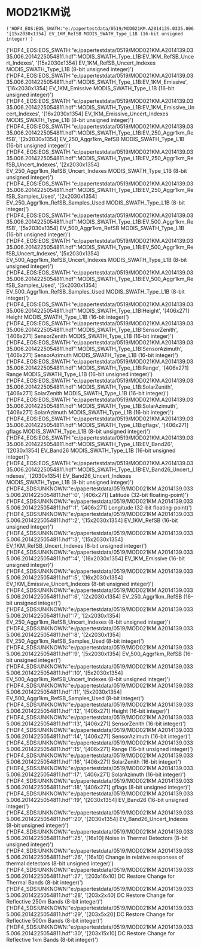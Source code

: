 # MOD21KM说
    ('HDF4_EOS:EOS_SWATH:"e:/papertestdata/0519/MOD021KM.A2014139.0335.006.2014225054811.hdf":MODIS_SWATH_Type_L1B:EV_1KM_RefSB', '[15x2030x1354] EV_1KM_RefSB MODIS_SWATH_Type_L1B (16-bit unsigned integer)')

('HDF4_EOS:EOS_SWATH:"e:/papertestdata/0519/MOD021KM.A2014139.0335.006.2014225054811.hdf":MODIS_SWATH_Type_L1B:EV_1KM_RefSB_Uncert_Indexes', '[15x2030x1354] EV_1KM_RefSB_Uncert_Indexes MODIS_SWATH_Type_L1B (8-bit unsigned integer)')
('HDF4_EOS:EOS_SWATH:"e:/papertestdata/0519/MOD021KM.A2014139.0335.006.2014225054811.hdf":MODIS_SWATH_Type_L1B:EV_1KM_Emissive', '[16x2030x1354] EV_1KM_Emissive MODIS_SWATH_Type_L1B (16-bit unsigned integer)')
('HDF4_EOS:EOS_SWATH:"e:/papertestdata/0519/MOD021KM.A2014139.0335.006.2014225054811.hdf":MODIS_SWATH_Type_L1B:EV_1KM_Emissive_Uncert_Indexes', '[16x2030x1354] EV_1KM_Emissive_Uncert_Indexes MODIS_SWATH_Type_L1B (8-bit unsigned integer)')
('HDF4_EOS:EOS_SWATH:"e:/papertestdata/0519/MOD021KM.A2014139.0335.006.2014225054811.hdf":MODIS_SWATH_Type_L1B:EV_250_Aggr1km_RefSB', '[2x2030x1354] EV_250_Aggr1km_RefSB MODIS_SWATH_Type_L1B (16-bit unsigned integer)')
('HDF4_EOS:EOS_SWATH:"e:/papertestdata/0519/MOD021KM.A2014139.0335.006.2014225054811.hdf":MODIS_SWATH_Type_L1B:EV_250_Aggr1km_RefSB_Uncert_Indexes', '[2x2030x1354] EV_250_Aggr1km_RefSB_Uncert_Indexes MODIS_SWATH_Type_L1B (8-bit unsigned integer)')
('HDF4_EOS:EOS_SWATH:"e:/papertestdata/0519/MOD021KM.A2014139.0335.006.2014225054811.hdf":MODIS_SWATH_Type_L1B:EV_250_Aggr1km_RefSB_Samples_Used', '[2x2030x1354] EV_250_Aggr1km_RefSB_Samples_Used MODIS_SWATH_Type_L1B (8-bit integer)')
('HDF4_EOS:EOS_SWATH:"e:/papertestdata/0519/MOD021KM.A2014139.0335.006.2014225054811.hdf":MODIS_SWATH_Type_L1B:EV_500_Aggr1km_RefSB', '[5x2030x1354] EV_500_Aggr1km_RefSB MODIS_SWATH_Type_L1B (16-bit unsigned integer)')
('HDF4_EOS:EOS_SWATH:"e:/papertestdata/0519/MOD021KM.A2014139.0335.006.2014225054811.hdf":MODIS_SWATH_Type_L1B:EV_500_Aggr1km_RefSB_Uncert_Indexes', '[5x2030x1354] EV_500_Aggr1km_RefSB_Uncert_Indexes MODIS_SWATH_Type_L1B (8-bit unsigned integer)')
('HDF4_EOS:EOS_SWATH:"e:/papertestdata/0519/MOD021KM.A2014139.0335.006.2014225054811.hdf":MODIS_SWATH_Type_L1B:EV_500_Aggr1km_RefSB_Samples_Used', '[5x2030x1354] EV_500_Aggr1km_RefSB_Samples_Used MODIS_SWATH_Type_L1B (8-bit integer)')
('HDF4_EOS:EOS_SWATH:"e:/papertestdata/0519/MOD021KM.A2014139.0335.006.2014225054811.hdf":MODIS_SWATH_Type_L1B:Height', '[406x271] Height MODIS_SWATH_Type_L1B (16-bit integer)')
('HDF4_EOS:EOS_SWATH:"e:/papertestdata/0519/MOD021KM.A2014139.0335.006.2014225054811.hdf":MODIS_SWATH_Type_L1B:SensorZenith', '[406x271] SensorZenith MODIS_SWATH_Type_L1B (16-bit integer)')
('HDF4_EOS:EOS_SWATH:"e:/papertestdata/0519/MOD021KM.A2014139.0335.006.2014225054811.hdf":MODIS_SWATH_Type_L1B:SensorAzimuth', '[406x271] SensorAzimuth MODIS_SWATH_Type_L1B (16-bit integer)')
('HDF4_EOS:EOS_SWATH:"e:/papertestdata/0519/MOD021KM.A2014139.0335.006.2014225054811.hdf":MODIS_SWATH_Type_L1B:Range', '[406x271] Range MODIS_SWATH_Type_L1B (16-bit unsigned integer)')
('HDF4_EOS:EOS_SWATH:"e:/papertestdata/0519/MOD021KM.A2014139.0335.006.2014225054811.hdf":MODIS_SWATH_Type_L1B:SolarZenith', '[406x271] SolarZenith MODIS_SWATH_Type_L1B (16-bit integer)')
('HDF4_EOS:EOS_SWATH:"e:/papertestdata/0519/MOD021KM.A2014139.0335.006.2014225054811.hdf":MODIS_SWATH_Type_L1B:SolarAzimuth', '[406x271] SolarAzimuth MODIS_SWATH_Type_L1B (16-bit integer)')
('HDF4_EOS:EOS_SWATH:"e:/papertestdata/0519/MOD021KM.A2014139.0335.006.2014225054811.hdf":MODIS_SWATH_Type_L1B:gflags', '[406x271] gflags MODIS_SWATH_Type_L1B (8-bit unsigned integer)')
('HDF4_EOS:EOS_SWATH:"e:/papertestdata/0519/MOD021KM.A2014139.0335.006.2014225054811.hdf":MODIS_SWATH_Type_L1B:EV_Band26', '[2030x1354] EV_Band26 MODIS_SWATH_Type_L1B (16-bit unsigned integer)')
('HDF4_EOS:EOS_SWATH:"e:/papertestdata/0519/MOD021KM.A2014139.0335.006.2014225054811.hdf":MODIS_SWATH_Type_L1B:EV_Band26_Uncert_Indexes', '[2030x1354] EV_Band26_Uncert_Indexes MODIS_SWATH_Type_L1B (8-bit unsigned integer)')
('HDF4_SDS:UNKNOWN:"e:/papertestdata/0519/MOD021KM.A2014139.0335.006.2014225054811.hdf":0', '[406x271] Latitude (32-bit floating-point)')
('HDF4_SDS:UNKNOWN:"e:/papertestdata/0519/MOD021KM.A2014139.0335.006.2014225054811.hdf":1', '[406x271] Longitude (32-bit floating-point)')
('HDF4_SDS:UNKNOWN:"e:/papertestdata/0519/MOD021KM.A2014139.0335.006.2014225054811.hdf":2', '[15x2030x1354] EV_1KM_RefSB (16-bit unsigned integer)')
('HDF4_SDS:UNKNOWN:"e:/papertestdata/0519/MOD021KM.A2014139.0335.006.2014225054811.hdf":3', '[15x2030x1354] EV_1KM_RefSB_Uncert_Indexes (8-bit unsigned integer)')
('HDF4_SDS:UNKNOWN:"e:/papertestdata/0519/MOD021KM.A2014139.0335.006.2014225054811.hdf":4', '[16x2030x1354] EV_1KM_Emissive (16-bit unsigned integer)')
('HDF4_SDS:UNKNOWN:"e:/papertestdata/0519/MOD021KM.A2014139.0335.006.2014225054811.hdf":5', '[16x2030x1354] EV_1KM_Emissive_Uncert_Indexes (8-bit unsigned integer)')
('HDF4_SDS:UNKNOWN:"e:/papertestdata/0519/MOD021KM.A2014139.0335.006.2014225054811.hdf":6', '[2x2030x1354] EV_250_Aggr1km_RefSB (16-bit unsigned integer)')
('HDF4_SDS:UNKNOWN:"e:/papertestdata/0519/MOD021KM.A2014139.0335.006.2014225054811.hdf":7', '[2x2030x1354] EV_250_Aggr1km_RefSB_Uncert_Indexes (8-bit unsigned integer)')
('HDF4_SDS:UNKNOWN:"e:/papertestdata/0519/MOD021KM.A2014139.0335.006.2014225054811.hdf":8', '[2x2030x1354] EV_250_Aggr1km_RefSB_Samples_Used (8-bit integer)')
('HDF4_SDS:UNKNOWN:"e:/papertestdata/0519/MOD021KM.A2014139.0335.006.2014225054811.hdf":9', '[5x2030x1354] EV_500_Aggr1km_RefSB (16-bit unsigned integer)')
('HDF4_SDS:UNKNOWN:"e:/papertestdata/0519/MOD021KM.A2014139.0335.006.2014225054811.hdf":10', '[5x2030x1354] EV_500_Aggr1km_RefSB_Uncert_Indexes (8-bit unsigned integer)')
('HDF4_SDS:UNKNOWN:"e:/papertestdata/0519/MOD021KM.A2014139.0335.006.2014225054811.hdf":11', '[5x2030x1354] EV_500_Aggr1km_RefSB_Samples_Used (8-bit integer)')
('HDF4_SDS:UNKNOWN:"e:/papertestdata/0519/MOD021KM.A2014139.0335.006.2014225054811.hdf":12', '[406x271] Height (16-bit integer)')
('HDF4_SDS:UNKNOWN:"e:/papertestdata/0519/MOD021KM.A2014139.0335.006.2014225054811.hdf":13', '[406x271] SensorZenith (16-bit integer)')
('HDF4_SDS:UNKNOWN:"e:/papertestdata/0519/MOD021KM.A2014139.0335.006.2014225054811.hdf":14', '[406x271] SensorAzimuth (16-bit integer)')
('HDF4_SDS:UNKNOWN:"e:/papertestdata/0519/MOD021KM.A2014139.0335.006.2014225054811.hdf":15', '[406x271] Range (16-bit unsigned integer)')
('HDF4_SDS:UNKNOWN:"e:/papertestdata/0519/MOD021KM.A2014139.0335.006.2014225054811.hdf":16', '[406x271] SolarZenith (16-bit integer)')
('HDF4_SDS:UNKNOWN:"e:/papertestdata/0519/MOD021KM.A2014139.0335.006.2014225054811.hdf":17', '[406x271] SolarAzimuth (16-bit integer)')
('HDF4_SDS:UNKNOWN:"e:/papertestdata/0519/MOD021KM.A2014139.0335.006.2014225054811.hdf":18', '[406x271] gflags (8-bit unsigned integer)')
('HDF4_SDS:UNKNOWN:"e:/papertestdata/0519/MOD021KM.A2014139.0335.006.2014225054811.hdf":19', '[2030x1354] EV_Band26 (16-bit unsigned integer)')
('HDF4_SDS:UNKNOWN:"e:/papertestdata/0519/MOD021KM.A2014139.0335.006.2014225054811.hdf":20', '[2030x1354] EV_Band26_Uncert_Indexes (8-bit unsigned integer)')
('HDF4_SDS:UNKNOWN:"e:/papertestdata/0519/MOD021KM.A2014139.0335.006.2014225054811.hdf":25', '[16x10] Noise in Thermal Detectors (8-bit unsigned integer)')
('HDF4_SDS:UNKNOWN:"e:/papertestdata/0519/MOD021KM.A2014139.0335.006.2014225054811.hdf":26', '[16x10] Change in relative responses of thermal detectors (8-bit unsigned integer)')
('HDF4_SDS:UNKNOWN:"e:/papertestdata/0519/MOD021KM.A2014139.0335.006.2014225054811.hdf":27', '[203x16x10] DC Restore Change for Thermal Bands (8-bit integer)')
('HDF4_SDS:UNKNOWN:"e:/papertestdata/0519/MOD021KM.A2014139.0335.006.2014225054811.hdf":28', '[203x2x40] DC Restore Change for Reflective 250m Bands (8-bit integer)')
('HDF4_SDS:UNKNOWN:"e:/papertestdata/0519/MOD021KM.A2014139.0335.006.2014225054811.hdf":29', '[203x5x20] DC Restore Change for Reflective 500m Bands (8-bit integer)')
('HDF4_SDS:UNKNOWN:"e:/papertestdata/0519/MOD021KM.A2014139.0335.006.2014225054811.hdf":30', '[203x15x10] DC Restore Change for Reflective 1km Bands (8-bit integer)')
